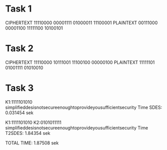 # Task 1
CIPHERTEXT
11110000
00001111
01000011
11100001
PLAINTEXT
00111000
00001100
11111100
10100101

# Task 2
CIPHERTEXT
11110000
10111001
11100100
00000100
PLAINTEXT
11111101
01001111
01010010

# Task 3
K1:1111101010
simplifieddesisnotsecureenoughtoprovideyousufficientsecurity
Time   SDES: 0.031454 sek

K1:1111101010
K2:0101011111
simplifieddesisnotsecureenoughtoprovideyousufficientsecurity
Time T2SDES: 1.84354 sek

TOTAL  TIME: 1.87508 sek

